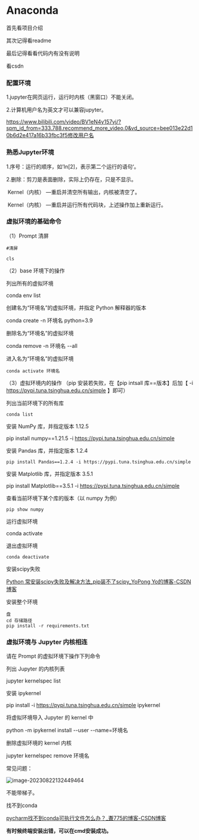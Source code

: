 # Anaconda

首先看项目介绍

其次记得看readme

最后记得看看代码内有没有说明

看csdn

### 配置环境

1.jupyter在网页运行，运行时内核（黑窗口）不能关闭。

2.计算机用户名为英文才可以兼容jupyter。

https://www.bilibili.com/video/BV1eN4y157vj/?spm_id_from=333.788.recommend_more_video.0&vd_source=bee013e22d10b6d2e417a16b33fbc3f5修改用户名



### 熟悉Jupyter环境

1.序号：运行的顺序，如’In[2]，表示第二个运行的语句‘。

2.删除：剪刀是表面删除，实际上仍存在，只是不显示。

​               Kernel（内核） —重启并清空所有输出，内核被清空了。

​               Kernel（内核） —重启并运行所有代码块，上述操作加上重新运行。

### 虚拟环境的基础命令

（1）Prompt 清屏 

`#清屏` 

`cls` 

（2）base 环境下的操作

列出所有的虚拟环境

conda env list

创建名为“环境名”的虚拟环境，并指定 Python 解释器的版本

conda create -n 环境名 python=3.9

删除名为“环境名”的虚拟环境

conda remove -n 环境名 --all

进入名为“环境名”的虚拟环境

`conda activate 环境名`

（3）虚拟环境内的操作 （pip 安装若失败，在【pip intsall 库==版本】后加【 -i https://pypi.tuna.tsinghua.edu.cn/simple 】即可） 

列出当前环境下的所有库 

`conda list`

 安装 NumPy 库，并指定版本 1.12.5 

pip install numpy==1.21.5 -i https://pypi.tuna.tsinghua.edu.cn/simple

 安装 Pandas 库，并指定版本 1.2.4

 `pip install Pandas==1.2.4 -i https://pypi.tuna.tsinghua.edu.cn/simple` 

 安装 Matplotlib 库，并指定版本 3.5.1

pip install Matplotlib==3.5.1 -i https://pypi.tuna.tsinghua.edu.cn/simple

 查看当前环境下某个库的版本（以 numpy 为例） 

`pip show numpy` 

运行虚拟环境

conda activate

退出虚拟环境 

`conda deactivate`

安装scipy失败

[Python 常安装scipy失败及解决方法_pip装不了scipy_YoPong Yo的博客-CSDN博客](https://blog.csdn.net/FUCCKL/article/details/86696407)

安装整个环境

```
盘
cd 存储路径
pip install -r requirements.txt
```

### 虚拟环境与 Jupyter 内核相连

请在 Prompt 的虚拟环境下操作下列命令

  列出 Jupyter 的内核列表 

jupyter kernelspec list 

安装 ipykernel 

pip install -i https://pypi.tuna.tsinghua.edu.cn/simple ipykernel 

 将虚拟环境导入 Jupyter 的 kernel 中 

python -m ipykernel install --user --name=环境名 

删除虚拟环境的 kernel 内核 

jupyter kernelspec remove 环境名

常见问题：                

![image-20230822132449464](C:\Users\lxc\AppData\Roaming\Typora\typora-user-images\image-20230822132449464.png)

不能带梯子。

找不到conda

[pycharm找不到conda可执行文件怎么办？_聻775的博客-CSDN博客](https://blog.csdn.net/weixin_63350378/article/details/128749544?ops_request_misc=%7B%22request%5Fid%22%3A%22169268648816800182737308%22%2C%22scm%22%3A%2220140713.130102334..%22%7D&request_id=169268648816800182737308&biz_id=0&utm_medium=distribute.pc_search_result.none-task-blog-2~all~top_click~default-1-128749544-null-null.142^v93^control&utm_term=pycharm找不到conda可执行文件&spm=1018.2226.3001.4187)

**有时候终端安装出错，可以在cmd安装成功。**